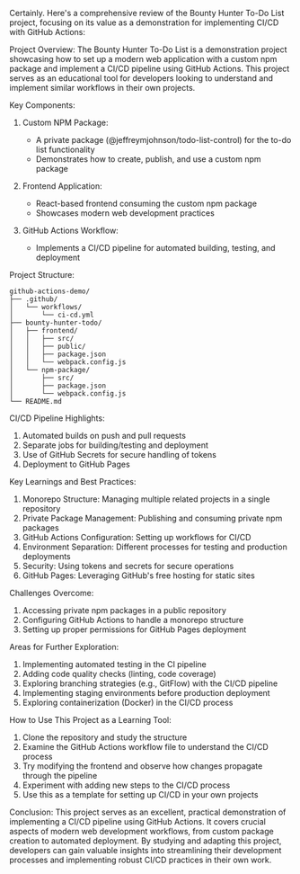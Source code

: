 Certainly. Here's a comprehensive review of the Bounty Hunter To-Do List project, focusing on its value as a demonstration for implementing CI/CD with GitHub Actions:

Project Overview:
The Bounty Hunter To-Do List is a demonstration project showcasing how to set up a modern web application with a custom npm package and implement a CI/CD pipeline using GitHub Actions. This project serves as an educational tool for developers looking to understand and implement similar workflows in their own projects.

Key Components:
1. Custom NPM Package:
   - A private package (@jeffreymjohnson/todo-list-control) for the to-do list functionality
   - Demonstrates how to create, publish, and use a custom npm package

2. Frontend Application:
   - React-based frontend consuming the custom npm package
   - Showcases modern web development practices

3. GitHub Actions Workflow:
   - Implements a CI/CD pipeline for automated building, testing, and deployment

Project Structure:
```
github-actions-demo/
├── .github/
│   └── workflows/
│       └── ci-cd.yml
├── bounty-hunter-todo/
│   ├── frontend/
│   │   ├── src/
│   │   ├── public/
│   │   ├── package.json
│   │   └── webpack.config.js
│   └── npm-package/
│       ├── src/
│       ├── package.json
│       └── webpack.config.js
└── README.md
```

CI/CD Pipeline Highlights:
1. Automated builds on push and pull requests
2. Separate jobs for building/testing and deployment
3. Use of GitHub Secrets for secure handling of tokens
4. Deployment to GitHub Pages

Key Learnings and Best Practices:
1. Monorepo Structure: Managing multiple related projects in a single repository
2. Private Package Management: Publishing and consuming private npm packages
3. GitHub Actions Configuration: Setting up workflows for CI/CD
4. Environment Separation: Different processes for testing and production deployments
5. Security: Using tokens and secrets for secure operations
6. GitHub Pages: Leveraging GitHub's free hosting for static sites

Challenges Overcome:
1. Accessing private npm packages in a public repository
2. Configuring GitHub Actions to handle a monorepo structure
3. Setting up proper permissions for GitHub Pages deployment

Areas for Further Exploration:
1. Implementing automated testing in the CI pipeline
2. Adding code quality checks (linting, code coverage)
3. Exploring branching strategies (e.g., GitFlow) with the CI/CD pipeline
4. Implementing staging environments before production deployment
5. Exploring containerization (Docker) in the CI/CD process

How to Use This Project as a Learning Tool:
1. Clone the repository and study the structure
2. Examine the GitHub Actions workflow file to understand the CI/CD process
3. Try modifying the frontend and observe how changes propagate through the pipeline
4. Experiment with adding new steps to the CI/CD process
5. Use this as a template for setting up CI/CD in your own projects

Conclusion:
This project serves as an excellent, practical demonstration of implementing a CI/CD pipeline using GitHub Actions. It covers crucial aspects of modern web development workflows, from custom package creation to automated deployment. By studying and adapting this project, developers can gain valuable insights into streamlining their development processes and implementing robust CI/CD practices in their own work.